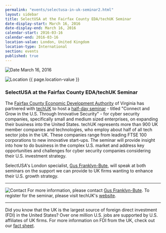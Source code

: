 ```yaml
---
permalink: "events/selectusa-in-uk-seminar2.html"
layout: sidebar
title: SelectUSA at the Fairfax County EDA/techUK Seminar
date-display-start: March 16, 2016
date-display-end: March 16, 2016
calendar-start: 2016-03-16
calendar-end: 2016-03-16
location-value: London, United Kingdom
location-type: International
section: events
published: true
---
```



![Date](https://google.github.io/material-design-icons/action/svg/design/ic_event_24px.svg "Date") March 16, 2016

![Location](http://google.github.io/material-design-icons/social/svg/design/ic_location_city_24px.svg "Location") {{ page.location-value }}

### SelectUSA at the Fairfax County EDA/techUK Seminar

The [Fairfax County Economic Development Authority](http://www.fairfaxcountyeda.org/) of Virginia has partnered with [techUK](http://www.techuk.org/) to host a [half-day seminar](http://www.techuk.org/events/seminar/item/7180-connect-and-grow-in-the-us-through-innovative-security) - titled "Connect and Grow in the U.S. Through Innovative Security" - for cyber security companies, specifically small and medium sized enterprises, on expanding their business into the United States. techUK represents more than 900 UK member companies and technologies, who employ about half of all tech sector jobs in the UK. These companies range from leading FTSE 100 corporations to new innovative start-ups. The seminar will provide insight into how to do business in the complex U.S. market and address key opportunities and challenges for cyber security companies considering their U.S. investment strategy. 

SelectUSA's London specialist, [Gus Franklyn-Bute](mailto:gus.franklynbute@trade.gov?Subject=SelectUSA%20in%20the%20UK%20Seminars%20Inquiry), will speak at both seminars on the support we can provide to UK firms wanting to enhance their U.S. growth strategy.

---

![Contact](https://google.github.io/material-design-icons/action/svg/design/ic_question_answer_24px.svg "Contact") For more information, please contact [Gus Franklyn-Bute](mailto:gus.franklynbute@trade.gov?Subject=SelectUSA%20in%20the%20UK%20Seminars%20Inquiry). To register for the seminar, please visit techUK's [website](http://www.techuk.org/events/seminar/item/7180-connect-and-grow-in-the-us-through-innovative-security).

---

Did you know that the UK is the largest source of foreign direct investment (FDI) in the United States? Over one million U.S. jobs are supported by U.S. affiliates of UK firms. For more information on FDI from the UK, check out our [fact sheet](http://selectusa.commerce.gov/country-fact-sheets/UK_Fact_Sheet.pdf).
